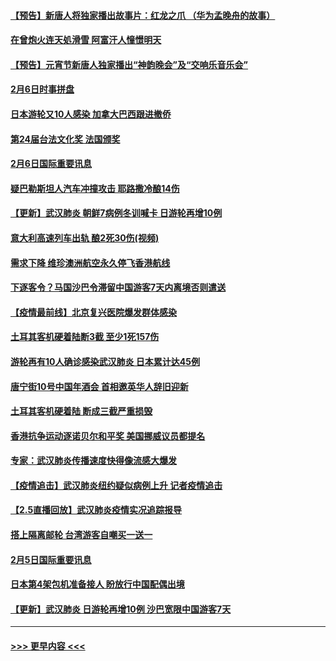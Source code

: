#### [【预告】新唐人将独家播出故事片：红龙之爪 （华为孟晚舟的故事）](../pages/prog202/a102767728.md?t=02070844) 
#### [在曾炮火连天処滑雪 阿富汗人憧憬明天](../pages/prog202/a102771290.md?t=02070844) 
#### [【预告】元宵节新唐人独家播出“神韵晚会”及“交响乐音乐会”](../pages/prog202/a102767674.md?t=02070844) 
#### [2月6日时事拼盘](../pages/prog202/a102771225.md?t=02070844) 
#### [日本游轮又10人感染 加拿大巴西跟进撤侨](../pages/prog202/a102771084.md?t=02070844) 
#### [第24届台法文化奖 法国颁奖](../pages/prog202/a102771032.md?t=02070844) 
#### [2月6日国际重要讯息](../pages/prog202/a102770794.md?t=02070844) 
#### [疑巴勒斯坦人汽车冲撞攻击 耶路撒冷酿14伤](../pages/prog202/a102770586.md?t=02070844) 
#### [【更新】武汉肺炎 朝鲜7病例冬训喊卡 日游轮再增10例](../pages/prog202/a102770740.md?t=02070844) 
#### [意大利高速列车出轨 酿2死30伤(视频)](../pages/prog202/a102770762.md?t=02070844) 
#### [需求下降 维珍澳洲航空永久停飞香港航线](../pages/prog202/a102770751.md?t=02070844) 
#### [下逐客令？马国沙巴令滞留中国游客7天内离境否则遣送](../pages/prog202/a102770640.md?t=02070844) 
#### [【疫情最前线】北京复兴医院爆发群体感染](../pages/prog202/a102770602.md?t=02070844) 
#### [土耳其客机硬着陆断3截 至少1死157伤](../pages/prog202/a102770508.md?t=02070844) 
#### [游轮再有10人确诊感染武汉肺炎 日本累计达45例](../pages/prog202/a102770476.md?t=02070844) 
#### [唐宁街10号中国年酒会 首相邀英华人辞旧迎新](../pages/prog202/a102770458.md?t=02070844) 
#### [土耳其客机硬着陆 断成三截严重损毁](../pages/prog202/a102770239.md?t=02070844) 
#### [香港抗争运动逐诺贝尔和平奖 美国挪威议员都提名](../pages/prog202/a102770390.md?t=02070844) 
#### [专家：武汉肺炎传播速度快得像流感大爆发](../pages/prog202/a102770132.md?t=02070844) 
#### [【疫情追击】武汉肺炎纽约疑似病例上升 记者疫情追击](../pages/prog202/a102770000.md?t=02070844) 
#### [【2.5直播回放】武汉肺炎疫情实况追踪报导](../pages/prog202/a102769913.md?t=02070844) 
#### [搭上隔离邮轮 台湾游客自嘲买一送一](../pages/prog202/a102769845.md?t=02070844) 
#### [2月5日国际重要讯息](../pages/prog202/a102769821.md?t=02070844) 
#### [日本第4架包机准备接人 盼放行中国配偶出境](../pages/prog202/a102769765.md?t=02070844) 
#### [【更新】武汉肺炎 日游轮再增10例 沙巴宽限中国游客7天](../pages/prog202/a102758911.md?t=02070844) 

----
#### [ >>> 更早内容 <<< ](../indexes/prog202-earlier.md)
